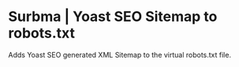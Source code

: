 Surbma | Yoast SEO Sitemap to robots.txt
========================================

Adds Yoast SEO generated XML Sitemap to the virtual robots.txt file.
